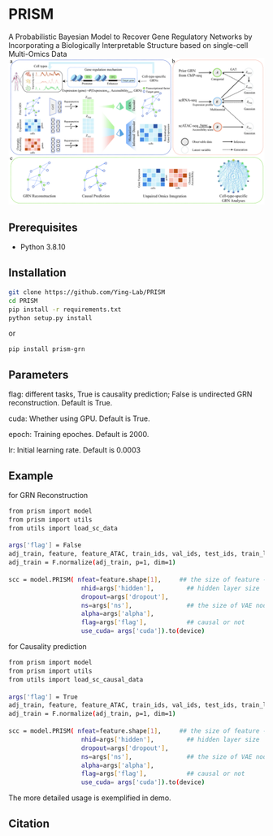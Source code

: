# PRISM
A Probabilistic Bayesian Model to Recover Gene Regulatory Networks by Incorporating a Biologically Interpretable Structure based on single-cell Multi-Omics Data
![The framework of PRISM](https://github.com/Ying-Lab/PRISM/blob/main/Figure1.jpg)

Prerequisites
-----

- Python 3.8.10

Installation
-----

```bash
git clone https://github.com/Ying-Lab/PRISM
cd PRISM
pip install -r requirements.txt 
python setup.py install
```
or
```bash
pip install prism-grn
```

Parameters
-----
flag: different tasks, True is causality prediction; False is undirected GRN reconstruction. Default is True.

cuda: Whether using GPU. Default is True.

epoch: Training epoches. Default is 2000.

lr: Initial learning rate. Default is 0.0003


Example
-----
for GRN Reconstruction
```bash
from prism import model
from prism import utils
from utils import load_sc_data

args['flag'] = False
adj_train, feature, feature_ATAC, train_ids, val_ids, test_ids, train_labels, val_labels, test_labels = load_sc_data(Expression_data_path, Genescore_data_path, label_path)
adj_train = F.normalize(adj_train, p=1, dim=1)

scc = model.PRISM( nfeat=feature.shape[1],     ## the size of feature -> cell num
                    nhid=args['hidden'],         ## hidden layer size
                    dropout=args['dropout'],     
                    ns=args['ns'],               ## the size of VAE node embedding 
                    alpha=args['alpha'],         
                    flag=args['flag'],           ## causal or not
                    use_cuda= args['cuda']).to(device)

```

for Causality prediction
```bash
from prism import model
from prism import utils
from utils import load_sc_causal_data

args['flag'] = True
adj_train, feature, feature_ATAC, train_ids, val_ids, test_ids, train_labels, val_labels, test_labels = load_sc_causal_data(Expression_data_path, Genescore_data_path, label_path)
adj_train = F.normalize(adj_train, p=1, dim=1)

scc = model.PRISM( nfeat=feature.shape[1],     ## the size of feature -> cell num
                    nhid=args['hidden'],         ## hidden layer size
                    dropout=args['dropout'],     
                    ns=args['ns'],               ## the size of VAE node embedding 
                    alpha=args['alpha'],         
                    flag=args['flag'],           ## causal or not
                    use_cuda= args['cuda']).to(device)

```
The more detailed usage is exemplified in demo.


Citation
-----
